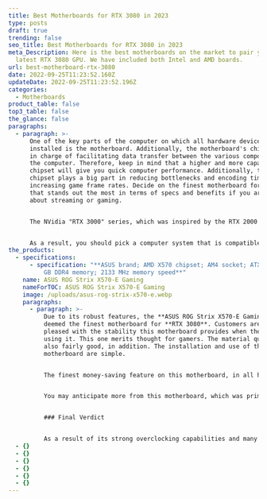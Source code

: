 ```yaml
---
title: Best Motherboards for RTX 3080 in 2023
type: posts
draft: true
trending: false
seo_title: Best Motherboards for RTX 3080 in 2023
meta_Description: Here is the best motherboards on the market to pair your
  latest RTX 3080 GPU. We have included both Intel and AMD boards.
url: best-motherboard-rtx-3080
date: 2022-09-25T11:23:52.160Z
updateDate: 2022-09-25T11:23:52.196Z
categories:
  - Motherboards
product_table: false
top3_table: false
the_glance: false
paragraphs:
  - paragraph: >-
      One of the key parts of the computer on which all hardware devices can be
      installed is the motherboard. Additionally, the motherboard's chipset is
      in charge of facilitating data transfer between the various components of
      the computer. Therefore, keep in mind that a higher and more capable
      chipset will give you quick computer performance. Additionally, the
      chipset plays a big part in reducing bottlenecks and encoding times while
      increasing game frame rates. Decide on the finest motherboard for RTX 3080
      that stands out the most in terms of specs and benefits if you are serious
      about streaming or gaming.


      The NVidia "RTX 3000" series, which was inspired by the RTX 2000 series, is now available. The users are excited by the additional innovations and improvements that the 3000 series has to offer. Among these improvements is PCIe Gen4, which is quicker and more dependable than previous iterations. The performance, compatibility, and power consumption of the RTX "3000" series are outstanding, particularly the RTX 3080. You must balance the components for the system's harmony while dealing with a card of this type. A high-end motherboard, an SSD card, RAM modules, a cooler, and a CPU are some of these components.


      As a result, you should pick a computer system that is compatible and appropriate for one another. As a result, these variables, particularly the motherboard, require additional care. Your entire investment of time and money could be lost in the event of a poor decision. For that reason, before selecting a motherboard, you should take into account a few factors. Determine the motherboard and socket sizes and then confirm that they are both compatible with the CPU. Then, for the finest power delivery, look at how many VRM phases a device offers. Keep in mind that more VRMs equate to greater effective power and work. Before looking at some of the top motherboards for RTX 3080, you need to be aware of the following.
the_products:
  - specifications:
      - specification: "**ASUS brand; AMD X570 chipset; AM4 socket; ATX form factor; 128
          GB DDR4 memory; 2133 MHz memory speed**"
    name: ASUS ROG Strix X570-E Gaming
    nameForTOC: ASUS ROG Strix X570-E Gaming
    image: /uploads/asus-rog-strix-x570-e.webp
    paragraphs:
      - paragraph: >-
          Due to its robust features, the **ASUS ROG Strix X570-E Gaming** was
          deemed the finest motherboard for **RTX 3080**. Customers are quite
          pleased with the stability this motherboard provides when they are
          using it. This one merits thought for gamers. The material quality is
          also fairly good, in addition. The installation and use of this
          motherboard are simple.


          The finest money-saving feature on this motherboard, in all honesty, is overclocking. The CPU receives enough power from the 12+4 phases to accelerate the RAM by more than 5100 MHz in OC mode. Control of the RGB lighting is one more aspect that surpasses this motherboard among others. Thankfully, the Aura Sync option has already been set up with a variety of settings for the RGB control and it supports a variety of devices.


          You may anticipate more from this motherboard, which was primarily designed for gaming. The motherboard's capabilities are undoubtedly expanded by the numerous connectivity options, including 2.5Gbps LAN, WIFI 6, and Gigabit Ethernet. Additionally, this useful MOBO supports a number of cutting-edge connectors, including USB 3.2, HDMI 2.0, PCI.e 4.0, and many others. This allows you to increase its functionality and perform many activities (such as editing, streaming, or other) effectively.


          ### Final Verdict


          As a result of its strong overclocking capabilities and many heatsinks and water pumps, the **ASUS ROG Strix X570-E Gaming** is the finest enthusiast motherboard for RTX 3080, as determined by our research.
  - {}
  - {}
  - {}
  - {}
  - {}
  - {}
---
```

